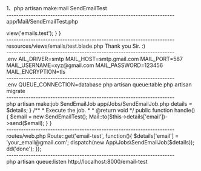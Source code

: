1、php artisan make:mail SendEmailTest<br>
---------------------------------------------------------------------<br>
   app/Mail/SendEmailTest.php<br>
   <?php
	  
	namespace App\Mail;
	  
	use Illuminate\Bus\Queueable;
	use Illuminate\Mail\Mailable;
	use Illuminate\Queue\SerializesModels;
	use Illuminate\Contracts\Queue\ShouldQueue;
	  
	class SendEmailTest extends Mailable
	{
	    use Queueable, SerializesModels;
	  
	    /**
	     * Create a new message instance.
	     *
	     * @return void
	     */
	    public function __construct()
	    {
	          
	    }
	  
	    /**
	     * Build the message.
	     *
	     * @return $this
	     */
	    public function build()
	    {
	        return $this->view('emails.test');
	    }
	}<br>
---------------------------------------------------------------------<br>
	resources/views/emails/test.blade.php
    Thank you Sir. :) <br>
---------------------------------------------------------------------<br>
    .env
    AIL_DRIVER=smtp
	MAIL_HOST=smtp.gmail.com
	MAIL_PORT=587
	MAIL_USERNAME=xyz@gmail.com
	MAIL_PASSWORD=123456
	MAIL_ENCRYPTION=tls<br>
---------------------------------------------------------------------<br>
	.env
	QUEUE_CONNECTION=database
	php artisan queue:table
	php artisan migrate<br>
---------------------------------------------------------------------<br>
	php artisan make:job SendEmailJob
	app/Jobs/SendEmailJob.php
	<?php
	  
	namespace App\Jobs;
	   
	use Illuminate\Bus\Queueable;
	use Illuminate\Queue\SerializesModels;
	use Illuminate\Queue\InteractsWithQueue;
	use Illuminate\Contracts\Queue\ShouldQueue;
	use Illuminate\Foundation\Bus\Dispatchable;
	use App\Mail\SendEmailTest;
	use Mail;
	   
	class SendEmailJob implements ShouldQueue
	{
	    use Dispatchable, InteractsWithQueue, Queueable, SerializesModels;
	  
	    protected $details;
	  
	    /**
	     * Create a new job instance.
	     *
	     * @return void
	     */
	    public function __construct($details)
	    {
	        $this->details = $details;
	    }
	   
	    /**
	     * Execute the job.
	     *
	     * @return void
	     */
	    public function handle()
	    {
	        $email = new SendEmailTest();
	        Mail::to($this->details['email'])->send($email);
	    }
	}	<br>
---------------------------------------------------------------------<br>

	routes/web.php
	Route::get('email-test', function(){
	  
		$details['email'] = 'your_email@gmail.com';
	  
	    dispatch(new App\Jobs\SendEmailJob($details));
	  
	    dd('done');
	});	<br>
---------------------------------------------------------------------<br>
	php artisan queue:listen

	http://localhost:8000/email-test


